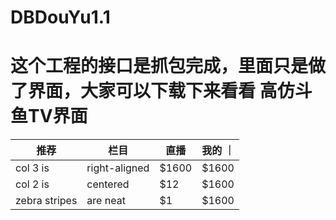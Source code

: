 # DBDouYu1.1
这个工程的接口是抓包完成，里面只是做了界面，大家可以下载下来看看
高仿斗鱼TV界面
=====
| 推荐        | 栏目           | 直播  |我的   ｜
| ------------- |---------------| ------| ------|
| col 3 is      | right-aligned | $1600 | $1600 |
| col 2 is      | centered      |   $12 | $1600 |
| zebra stripes | are neat      |    $1 | $1600 |
